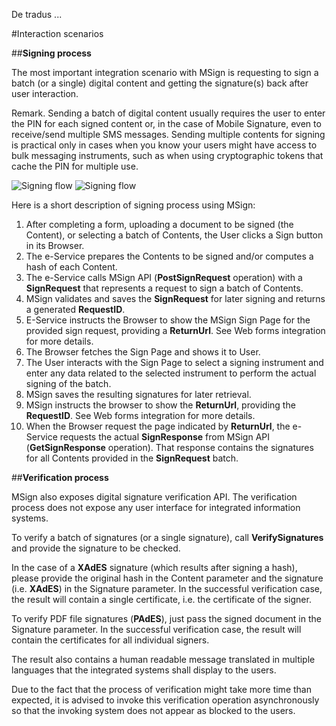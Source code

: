 De tradus ...

#Interaction scenarios

##**Signing process**

The most important integration scenario with MSign is requesting to sign a batch (or a single) digital content and getting the signature(s) back after user interaction.

<span class="red-bold-text">Remark.</span> Sending a batch of digital content usually requires the user to enter the PIN for each signed content or, in the case of Mobile Signature, even to receive/send multiple SMS messages. Sending multiple contents for signing is practical only in cases when you know your users might have access to bulk messaging instruments, such as when using cryptographic tokens that cache the PIN for multiple use.

<picture class="theme-picture">
  <img src="./interaction_scenarios_dark.svg" alt="Signing flow" data-theme="dark">
  <img src="./interaction_scenarios_light.svg" alt="Signing flow" data-theme="light">
</picture>

Here is a short description of signing process using MSign:

1. After completing a form, uploading a document to be signed (the Content), or selecting a batch of Contents, the User clicks a Sign button in its Browser.
2. The e-Service prepares the Contents to be signed and/or computes a hash of each Content.
3. The e-Service calls MSign API (**PostSignRequest** operation) with a **SignRequest** that represents a request to sign a batch of Contents.
4. MSign validates and saves the **SignRequest** for later signing and returns a generated **RequestID**.
5. E-Service instructs the Browser to show the MSign Sign Page for the provided sign request, providing a **ReturnUrl**. See Web forms integration for more details.
6. The Browser fetches the Sign Page and shows it to User.
7. The User interacts with the Sign Page to select a signing instrument and enter any data related to the selected instrument to perform the actual signing of the batch.
8. MSign saves the resulting signatures for later retrieval.
9. MSign instructs the browser to show the **ReturnUrl**, providing the **RequestID**. See Web forms integration for more details.
10. When the Browser request the page indicated by **ReturnUrl**, the e-Service requests the actual **SignResponse** from MSign API (**GetSignResponse** operation). That response contains the signatures for all Contents provided in the **SignRequest** batch.

##**Verification process**

MSign also exposes digital signature verification API. The verification process does not expose any user interface for integrated information systems.

To verify a batch of signatures (or a single signature), call **VerifySignatures** and provide the signature to be checked.

In the case of a **XAdES** signature (which results after signing a hash), please provide the original hash in the Content parameter and the signature (i.e. **XAdES**) in the Signature parameter. In the successful verification case, the result will contain a single certificate, i.e. the certificate of the signer.

To verify PDF file signatures (**PAdES**), just pass the signed document in the Signature parameter. In the successful verification case, the result will contain the certificates for all individual signers.

The result also contains a human readable message translated in multiple languages that the integrated systems shall display to the users.

Due to the fact that the process of verification might take more time than expected, it is advised to invoke this verification operation asynchronously so that the invoking system does not appear as blocked to the users.